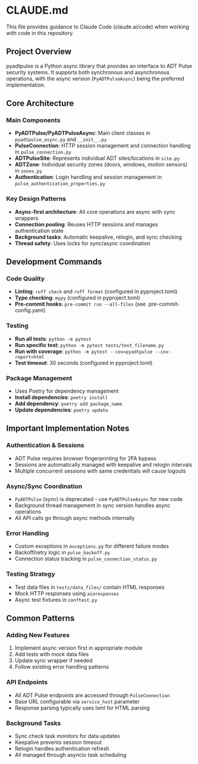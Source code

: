 # CLAUDE.md

This file provides guidance to Claude Code (claude.ai/code) when working with code in this repository.

## Project Overview

pyadtpulse is a Python async library that provides an interface to ADT Pulse security systems. It supports both synchronous and asynchronous operations, with the async version (`PyADTPulseAsync`) being the preferred implementation.

## Core Architecture

### Main Components

- **PyADTPulse/PyADTPulseAsync**: Main client classes in `pyadtpulse_async.py` and `__init__.py`
- **PulseConnection**: HTTP session management and connection handling in `pulse_connection.py`
- **ADTPulseSite**: Represents individual ADT sites/locations in `site.py`
- **ADTZone**: Individual security zones (doors, windows, motion sensors) in `zones.py`
- **Authentication**: Login handling and session management in `pulse_authentication_properties.py`

### Key Design Patterns

- **Async-first architecture**: All core operations are async with sync wrappers
- **Connection pooling**: Reuses HTTP sessions and manages authentication state
- **Background tasks**: Automatic keepalive, relogin, and sync checking
- **Thread safety**: Uses locks for sync/async coordination

## Development Commands

### Code Quality
- **Linting**: `ruff check` and `ruff format` (configured in pyproject.toml)
- **Type checking**: `mypy` (configured in pyproject.toml)
- **Pre-commit hooks**: `pre-commit run --all-files` (see .pre-commit-config.yaml)

### Testing
- **Run all tests**: `python -m pytest`
- **Run specific test**: `python -m pytest tests/test_filename.py`
- **Run with coverage**: `python -m pytest --cov=pyadtpulse --cov-report=html`
- **Test timeout**: 30 seconds (configured in pyproject.toml)

### Package Management
- Uses Poetry for dependency management
- **Install dependencies**: `poetry install`
- **Add dependency**: `poetry add package_name`
- **Update dependencies**: `poetry update`

## Important Implementation Notes

### Authentication & Sessions
- ADT Pulse requires browser fingerprinting for 2FA bypass
- Sessions are automatically managed with keepalive and relogin intervals
- Multiple concurrent sessions with same credentials will cause logouts

### Async/Sync Coordination
- `PyADTPulse` (sync) is deprecated - use `PyADTPulseAsync` for new code
- Background thread management in sync version handles async operations
- All API calls go through async methods internally

### Error Handling
- Custom exceptions in `exceptions.py` for different failure modes
- Backoff/retry logic in `pulse_backoff.py`
- Connection status tracking in `pulse_connection_status.py`

### Testing Strategy
- Test data files in `tests/data_files/` contain HTML responses
- Mock HTTP responses using `aioresponses`
- Async test fixtures in `conftest.py`

## Common Patterns

### Adding New Features
1. Implement async version first in appropriate module
2. Add tests with mock data files
3. Update sync wrapper if needed
4. Follow existing error handling patterns

### API Endpoints
- All ADT Pulse endpoints are accessed through `PulseConnection`
- Base URL configurable via `service_host` parameter
- Response parsing typically uses lxml for HTML parsing

### Background Tasks
- Sync check task monitors for data updates
- Keepalive prevents session timeout
- Relogin handles authentication refresh
- All managed through asyncio task scheduling